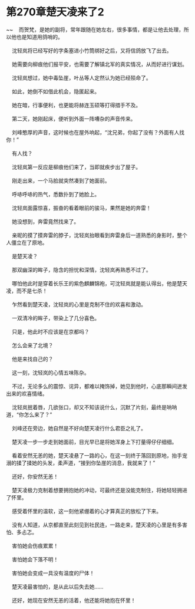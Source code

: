 # 第270章楚天凌来了2
~~&nbsp;&nbsp;&nbsp;&nbsp;而贺梵，是她的副将，常年跟随在她左右，很多事情，都是让他去处理，所以他也是知道用鸽哨的。<br><br>&nbsp;&nbsp;&nbsp;&nbsp;沈轻岚将已经写好的字条塞进小竹筒绑好之后，又将信鸽放飞了出去。<br><br>&nbsp;&nbsp;&nbsp;&nbsp;她需要向柳痕他们报平安，也需要了解镇北军的真实情况，从而好进行谋划。<br><br>&nbsp;&nbsp;&nbsp;&nbsp;沈轻岚想过，她中毒坠崖，叶丛等人定然认为她已经殒命了。<br><br>&nbsp;&nbsp;&nbsp;&nbsp;如此，她倒不如借此机会，隐匿起来。<br><br>&nbsp;&nbsp;&nbsp;&nbsp;她在暗，行事便利，也更能将赫连玉硕等打得措手不及。<br><br>&nbsp;&nbsp;&nbsp;&nbsp;第二天，她刚起床，便听到外面一阵嘈杂的声音传来。<br><br>&nbsp;&nbsp;&nbsp;&nbsp;刘峰憨厚的声音，这时候也在屋外响起，“沈兄弟，你起了没有？外面有人找你！”<br><br>&nbsp;&nbsp;&nbsp;&nbsp;有人找？<br><br>&nbsp;&nbsp;&nbsp;&nbsp;沈轻岚第一反应是柳痕他们来了，当即就疾步出了屋子。<br><br>&nbsp;&nbsp;&nbsp;&nbsp;刚走出来，一个马脸就突然凑到了她面前。<br><br>&nbsp;&nbsp;&nbsp;&nbsp;呼哧呼哧的热气，悉数扑到了她脸上。<br><br>&nbsp;&nbsp;&nbsp;&nbsp;沈轻岚面露惊喜，振奋的看着眼前的骏马，果然是她的奔雷！<br><br>&nbsp;&nbsp;&nbsp;&nbsp;她没想到，奔雷竟然找来了。<br><br>&nbsp;&nbsp;&nbsp;&nbsp;亲昵的摸了摸奔雷的脖子，沈轻岚抬眼看到奔雷身后一道熟悉的身影时，整个人僵立在了原地。<br><br>&nbsp;&nbsp;&nbsp;&nbsp;是楚天凌？<br><br>&nbsp;&nbsp;&nbsp;&nbsp;那双幽深的眸子，隐含的担忧和深情，沈轻岚再熟悉不过了。<br><br>&nbsp;&nbsp;&nbsp;&nbsp;哪怕他此时是穿着长乐王的紫色麒麟锦袍，可沈轻岚就是能认得出，他是楚天凌，而不是七杀！<br><br>&nbsp;&nbsp;&nbsp;&nbsp;乍然看到楚天凌，沈轻岚的心里是克制不住的欢喜和激动。<br><br>&nbsp;&nbsp;&nbsp;&nbsp;一双清冷的眸子，带染上了几分喜色。<br><br>&nbsp;&nbsp;&nbsp;&nbsp;只是，他此时不应该是在京都吗？<br><br>&nbsp;&nbsp;&nbsp;&nbsp;怎么会来了北境？<br><br>&nbsp;&nbsp;&nbsp;&nbsp;他是来找自己的？<br><br>&nbsp;&nbsp;&nbsp;&nbsp;这一刻，沈轻岚的心情五味陈杂。<br><br>&nbsp;&nbsp;&nbsp;&nbsp;不过，无论多么的震惊、诧异，都难以掩饰掉，她见到他时，心底那瞬间迸发出来的欢喜情绪。<br><br>&nbsp;&nbsp;&nbsp;&nbsp;沈轻岚抿着唇，几欲张口，却又不知该说什么，沉默了片刻，最终是呐呐道，“你怎么来了？”<br><br>&nbsp;&nbsp;&nbsp;&nbsp;刘峰还在旁边，她自然是不好向楚天凌行什么君臣之礼了。<br><br>&nbsp;&nbsp;&nbsp;&nbsp;楚天凌一步一步走到她面前，目光早已是将她浑身上下打量得仔仔细细。<br><br>&nbsp;&nbsp;&nbsp;&nbsp;看着安然无恙的她，楚天凌悬了一路的心，在这一刻终于落回到原地，抬手宠溺的揉了揉她的头发，柔声道，“接到你坠崖的消息，我就来了！”<br><br>&nbsp;&nbsp;&nbsp;&nbsp;还好，你安然无恙！<br><br>&nbsp;&nbsp;&nbsp;&nbsp;楚天凌极力克制着想要拥抱她的冲动，可最终还是没能克制住，将她轻轻拥进了怀里。<br><br>&nbsp;&nbsp;&nbsp;&nbsp;感受着怀里的温软，这一刻他紧绷着的心才算真正的放松了下来。<br><br>&nbsp;&nbsp;&nbsp;&nbsp;没有人知道，从京都直至此刻见到社民连，一路走来，楚天凌的心里是有多害怕、多忐忑。<br><br>&nbsp;&nbsp;&nbsp;&nbsp;害怕她会伤痕累累！<br><br>&nbsp;&nbsp;&nbsp;&nbsp;害怕她会下落不明！<br><br>&nbsp;&nbsp;&nbsp;&nbsp;害怕她会变成一具没有温度的尸体！<br><br>&nbsp;&nbsp;&nbsp;&nbsp;楚天凌最害怕的，是从此以后失去她……<br><br>&nbsp;&nbsp;&nbsp;&nbsp;还好，她现在安然无恙的活着，他还能将她抱在怀里！<br><br>
                    

<script>_fwqdsqadxfw()</script>
<div><script>_dfwf1dw();</script></div>
<div><script>_dfwf1agdw();</script></div>
                